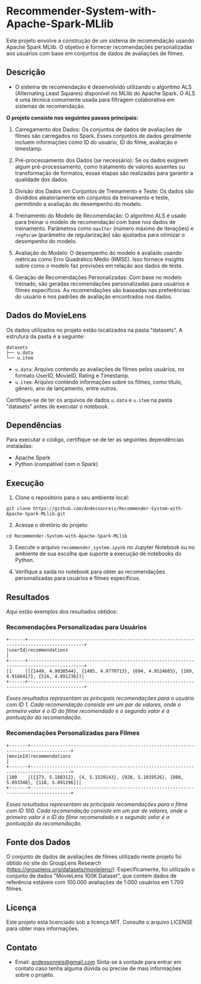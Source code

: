 # Recommender-System-with-Apache-Spark-MLlib

Este projeto envolve a construção de um sistema de recomendação usando Apache Spark MLlib. O objetivo é fornecer recomendações personalizadas aos usuários com base em conjuntos de dados de avaliações de filmes.

## Descrição

- O sistema de recomendação é desenvolvido utilizando o algoritmo ALS (Alternating Least Squares) disponível no MLlib do Apache Spark. O ALS é uma técnica comumente usada para filtragem colaborativa em sistemas de recomendação.

**O projeto consiste nos seguintes passos principais:**

1. Carregamento dos Dados: Os conjuntos de dados de avaliações de filmes são carregados no Spark. Esses conjuntos de dados geralmente incluem informações como ID do usuário, ID do filme, avaliação e timestamp.

2. Pré-processamento dos Dados (se necessário): Se os dados exigirem algum pré-processamento, como tratamento de valores ausentes ou transformação de formatos, essas etapas são realizadas para garantir a qualidade dos dados.

3. Divisão dos Dados em Conjuntos de Treinamento e Teste: Os dados são divididos aleatoriamente em conjuntos de treinamento e teste, permitindo a avaliação do desempenho do modelo.

4. Treinamento do Modelo de Recomendação: O algoritmo ALS é usado para treinar o modelo de recomendação com base nos dados de treinamento. Parâmetros como `maxIter` (número máximo de iterações) e `regParam` (parâmetro de regularização) são ajustados para otimizar o desempenho do modelo.

5. Avaliação do Modelo: O desempenho do modelo é avaliado usando métricas como Erro Quadrático Médio (RMSE). Isso fornece insights sobre como o modelo faz previsões em relação aos dados de teste.

6. Geração de Recomendações Personalizadas: Com base no modelo treinado, são geradas recomendações personalizadas para usuários e filmes específicos. As recomendações são baseadas nas preferências do usuário e nos padrões de avaliação encontrados nos dados.

## Dados do MovieLens

Os dados utilizados no projeto estão localizados na pasta "datasets". A estrutura da pasta é a seguinte:

```
datasets
├── u.data
└── u.item
```

- `u.data`: Arquivo contendo as avaliações de filmes pelos usuários, no formato UserID, MovieID, Rating e Timestamp.
- `u.item`: Arquivo contendo informações sobre os filmes, como título, gênero, ano de lançamento, entre outros.

Certifique-se de ter os arquivos de dados `u.data` e `u.item` na pasta "datasets" antes de executar o notebook.
## Dependências

Para executar o código, certifique-se de ter as seguintes dependências instaladas:

- Apache Spark
- Python (compatível com o Spark)

## Execução

1. Clone o repositório para o seu ambiente local:

```
git clone https://github.com/Andessonreis/Recommender-System-with-Apache-Spark-MLlib.git
```

2. Acesse o diretório do projeto:

```
cd Recommender-System-with-Apache-Spark-MLlib
```

3. Execute o arquivo `recommender_system.ipynb` no Jupyter Notebook ou no ambiente de sua escolha que suporte a execução de notebooks do Python.

4. Verifique a saída no notebook para obter as recomendações personalizadas para usuários e filmes específicos.

## Resultados

Aqui estão exemplos dos resultados obtidos:

### Recomendações Personalizadas para Usuários

```
+------+-------------------------------------------------------------------------------------------+
|userId|recommendations                                                                            |
+------+-------------------------------------------------------------------------------------------+
|1     |[{1449, 4.9930544}, {1405, 4.9770713}, {694, 4.9524665}, {169, 4.9166417}, {516, 4.891236}]|
+------+-------------------------------------------------------------------------------------------+
```

*Esses resultados representam as principais recomendações para o usuário com ID 1. Cada recomendação consiste em um par de valores, onde o primeiro valor é o ID do filme recomendado e o segundo valor é a pontuação da recomendação.*

### Recomendações Personalizadas para Filmes

```
+-------+-------------------------------------------------------------------------------------+
|movieId|recommendations                                                                      |
+-------+-------------------------------------------------------------------------------------+
|100    |[{173, 5.188312}, {4, 5.1520143}, {928, 5.1019526}, {808, 5.093348}, {118, 5.091296}]|
+-------+-------------------------------------------------------------------------------------+
```

*Esses resultados representam as principais recomendações para o filme com ID 100. Cada recomendação consiste em um par de valores, onde o primeiro valor é o ID do filme recomendado e o segundo valor é a pontuação da recomendação.*

## Fonte dos Dados

O conjunto de dados de avaliações de filmes utilizado neste projeto foi obtido no site do GroupLens Research (https://grouplens.org/datasets/movielens/). Especificamente, foi utilizado o conjunto de dados "MovieLens 100K Dataset", que contém dados de referência estáveis com 100.000 avaliações de 1.000 usuários em 1.700 filmes.

## Licença

Este projeto está licenciado sob a licença MIT. Consulte o arquivo LICENSE para obter mais informações.

## Contato
- Email: andessonreis@gmail.com
Sinta-se à vontade para entrar em contato caso tenha alguma dúvida ou precise de mais informações sobre o projeto.
